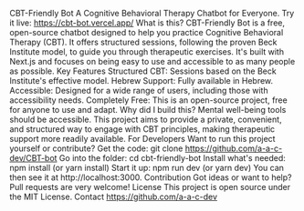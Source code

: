 CBT-Friendly Bot
A Cognitive Behavioral Therapy Chatbot for Everyone.
Try it live: https://cbt-bot.vercel.app/
What is this?
CBT-Friendly Bot is a free, open-source chatbot designed to help you practice Cognitive Behavioral Therapy (CBT). It offers structured sessions, following the proven Beck Institute model, to guide you through therapeutic exercises.
It's built with Next.js and focuses on being easy to use and accessible to as many people as possible.
Key Features
Structured CBT: Sessions based on the Beck Institute's effective model.
Hebrew Support: Fully available in Hebrew.
Accessible: Designed for a wide range of users, including those with accessibility needs.
Completely Free: This is an open-source project, free for anyone to use and adapt.
Why did I build this?
Mental well-being tools should be accessible. This project aims to provide a private, convenient, and structured way to engage with CBT principles, making therapeutic support more readily available.
For Developers
Want to run this project yourself or contribute?
Get the code: git clone https://github.com/a-a-c-dev/CBT-bot
Go into the folder: cd cbt-friendly-bot
Install what's needed: npm install (or yarn install)
Start it up: npm run dev (or yarn dev)
You can then see it at http://localhost:3000.
Contribution
Got ideas or want to help? Pull requests are very welcome!
License
This project is open source under the MIT License.
Contact
https://github.com/a-a-c-dev